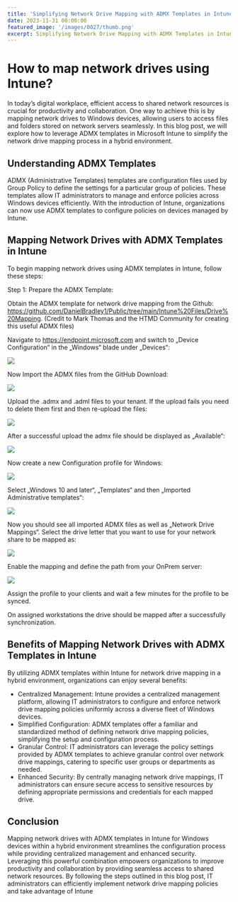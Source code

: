 ```yaml
---
title: 'Simplifying Network Drive Mapping with ADMX Templates in Intune for Windows Devices in a Hybrid Environment'
date: 2023-11-31 00:00:00
featured_image: '/images/0027/thumb.png'
excerpt: Simplifying Network Drive Mapping with ADMX Templates in Intune for Windows Devices in a Hybrid Environment
---
```


# How to map network drives using Intune?

In today’s digital workplace, efficient access to shared network resources is crucial for productivity and collaboration. One way to achieve this is by mapping network drives to Windows devices, allowing users to access files and folders stored on network servers seamlessly. In this blog post, we will explore how to leverage ADMX templates in Microsoft Intune to simplify the network drive mapping process in a hybrid environment.

## Understanding ADMX Templates
ADMX (Administrative Templates) templates are configuration files used by Group Policy to define the settings for a particular group of policies. These templates allow IT administrators to manage and enforce policies across Windows devices efficiently. With the introduction of Intune, organizations can now use ADMX templates to configure policies on devices managed by Intune.

## Mapping Network Drives with ADMX Templates in Intune
To begin mapping network drives using ADMX templates in Intune, follow these steps:

Step 1: Prepare the ADMX Template:

Obtain the ADMX template for network drive mapping from the Github: https://github.com/DanielBradley1/Public/tree/main/Intune%20Files/Drive%20Mapping. (Credit to Mark Thomas and the HTMD Community for creating this useful ADMX files)

Navigate to https://endpoint.microsoft.com and switch to „Device Configuration“ in the „Windows“ blade under „Devices“:

![](/images/0027/1.png)

Now Import the ADMX files from the GitHub Download:

![](/images/0027/2.png)

Upload the .admx and .adml files to your tenant. If the upload fails you need to delete them first and then re-upload the files:

![](/images/0027/3.png)

After a successful upload the admx file should be displayed as „Available“:

![](/images/0027/4.png)

Now create a new Configuration profile for Windows:

![](/images/0027/5.png)

Select „Windows 10 and later“, „Templates“ and then „Imported Administrative templates“:

![](/images/0027/6.png)

Now you should see all imported ADMX files as well as „Network Drive Mappings“. Select the drive letter that you want to use for your network share to be mapped as:

![](/images/0027/7.png)

Enable the mapping and define the path from your OnPrem server:

![](/images/0027/8.png)

Assign the profile to your clients and wait a few minutes for the profile to be synced.

On assigned workstations the drive should be mapped after a successfully synchronization.

## Benefits of Mapping Network Drives with ADMX Templates in Intune
By utilizing ADMX templates within Intune for network drive mapping in a hybrid environment, organizations can enjoy several benefits:

- Centralized Management: Intune provides a centralized management platform, allowing IT administrators to configure and enforce network drive mapping policies uniformly across a diverse fleet of Windows devices.
- Simplified Configuration: ADMX templates offer a familiar and standardized method of defining network drive mapping policies, simplifying the setup and configuration process.
- Granular Control: IT administrators can leverage the policy settings provided by ADMX templates to achieve granular control over network drive mappings, catering to specific user groups or departments as needed.
- Enhanced Security: By centrally managing network drive mappings, IT administrators can ensure secure access to sensitive resources by defining appropriate permissions and credentials for each mapped drive.

## Conclusion
Mapping network drives with ADMX templates in Intune for Windows devices within a hybrid environment streamlines the configuration process while providing centralized management and enhanced security. Leveraging this powerful combination empowers organizations to improve productivity and collaboration by providing seamless access to shared network resources. By following the steps outlined in this blog post, IT administrators can efficiently implement network drive mapping policies and take advantage of Intune

